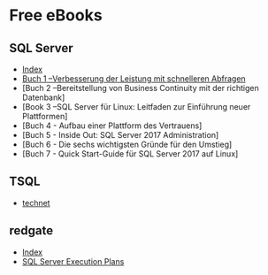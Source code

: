 # Free eBooks
## SQL Server
- [Index](https://info.microsoft.com/ww-thankyou-sql-server-technical-ebook-series.html?lcid=de-de)
 - [Buch 1 –Verbesserung der Leistung mit schnelleren Abfragen](https://clouddamcdnprodep.azureedge.net/gdc/1660390/original?ocid=mkto_eml_em596290a1la1)
 - [Buch 2 –Bereitstellung von Business Continuity mit der richtigen Datenbank]
 - [Book 3 –SQL Server für Linux: Leitfaden zur Einführung neuer Plattformen]
 - [Buch 4 - Aufbau einer Plattform des Vertrauens]
 - [Buch 5 - Inside Out: SQL Server 2017 Administration]
 - [Buch 6 - Die sechs wichtigsten Gründe für den Umstieg]
 - [Buch 7 - Quick Start-Guide für SQL Server 2017 auf Linux]
## TSQL
- [technet](https://social.technet.microsoft.com/wiki/contents/articles/29916.sql-and-transact-sql-free-e-books.aspx)

## redgate
- [Index](https://www.red-gate.com/hub/books/)
 - [SQL Server Execution Plans](https://www.red-gate.com/products/dba/sql-monitor/entrypage/execution-plans)
